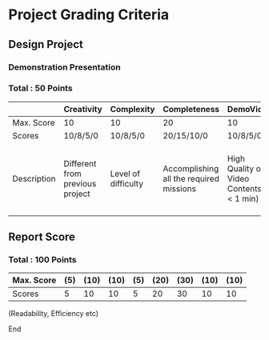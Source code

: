 # Project Grading Criteria

## Design Project&#x20;



### Demonstration Presentation

### Total : 50 Points

<table><thead><tr><th width="179"></th><th>Creativity</th><th>Complexity</th><th>Completeness</th><th>DemoVideo</th><th>Bonus_1</th><th>Bonus_2</th></tr></thead><tbody><tr><td>Max. Score</td><td>10</td><td>10</td><td>20</td><td>10</td><td>5</td><td>5</td></tr><tr><td>Scores</td><td>10/8/5/0</td><td>10/8/5/0</td><td>20/15/10/0</td><td>10/8/5/0</td><td></td><td></td></tr><tr><td>Description</td><td>Different from previous project</td><td>Level of difficulty  </td><td>Accomplishing all the required missions</td><td>High Quality of Video Contents ( &#x3C; 1 min)</td><td>Peer Vote / Industry Expert Vote (Top 30%)</td><td>DemoVideo Award (1 team)</td></tr></tbody></table>



## Report Score&#x20;

### Total : 100 Points



| Max. Score | (5) |  (10) | (10)  | (5) |  (20) |  (30) | (10) | (10) |
| ---------- | --- | ----- | ----- | --- | ----- | ----- | ---- | ---- |
| Scores     | 5   | 10    | 10    | 5   | 20    | 30    | 10   | 10   |

(Readability, Efficiency etc)

End

